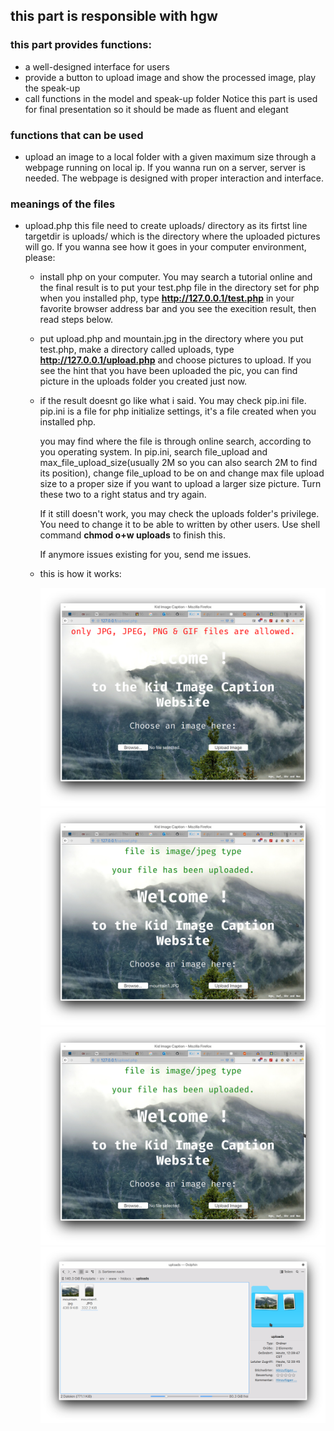 ## this part is responsible with hgw
### this part provides functions:
* a well-designed interface for users
* provide a button to upload image and show the processed image, play the speak-up
* call functions in the model and speak-up folder
Notice this part is used for final presentation so it should be made as fluent and elegant

### functions that can be used
* upload an image to a local folder with a given maximum size through a webpage running on local ip. If you wanna run on a server, server is needed. The webpage is designed with proper interaction and interface.

### meanings of the files
* upload.php this file need to create uploads/ directory as its firtst line targetdir is uploads/ which is the directory where the uploaded pictures will go. If you wanna see how it goes in your computer environment, please:
  - install php on your computer. You may search a tutorial online and the final result is to put your test.php file in the directory set for php when you installed 
  php, type **http://127.0.0.1/test.php** in your favorite browser address bar and you see the execition result, then read steps below.
  - put upload.php and mountain.jpg in the directory where you put test.php, make a directory called uploads, type **http://127.0.0.1/upload.php** and choose pictures to upload. If you see the hint that you have been uploaded the pic, you can find picture in the uploads folder you created just now.
  - if the result doesnt go like what i said. You may check pip.ini file. pip.ini is a file for php initialize settings, it's a file created when you installed php.
  
    you may find where the file is through online search, according to you operating system. In pip.ini, search file_upload and max_file_upload_size(usually 2M so you can also search 2M to find its position), change file_upload to be on and change max file upload size to a proper size if you want to upload a larger size picture. Turn these two to a right status and try again. 
 
    If it still doesn't work, you may check the uploads folder's privilege. You need to change it to be able to written by other users. Use shell command **chmod o+w uploads** to finish this.
  
    If anymore issues existing for you, send me issues.
  - this is how it works:
  
  
     ![main](mainPage.png)
     ![choose](choosePicture.png)
     ![upload](uploadSucceeded.png)
     ![upload](pictureInTheFolder.png)

